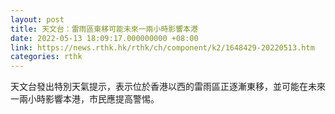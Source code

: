 ```yaml
---
layout: post
title: 天文台：雷雨區東移可能未來一兩小時影響本港
date: 2022-05-13 18:09:17.000000000 +08:00
link: https://news.rthk.hk/rthk/ch/component/k2/1648429-20220513.htm
categories: rthk
---
```


天文台發出特別天氣提示，表示位於香港以西的雷雨區正逐漸東移，並可能在未來一兩小時影響本港，市民應提高警惕。
